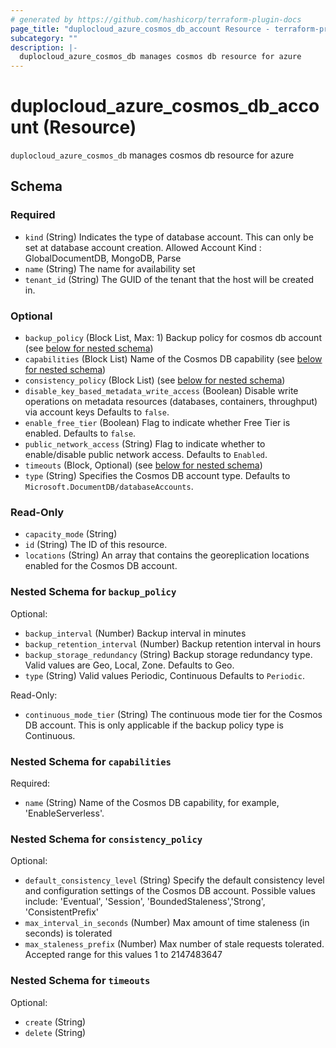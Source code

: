 ```yaml
---
# generated by https://github.com/hashicorp/terraform-plugin-docs
page_title: "duplocloud_azure_cosmos_db_account Resource - terraform-provider-duplocloud"
subcategory: ""
description: |-
  duplocloud_azure_cosmos_db manages cosmos db resource for azure
---
```


# duplocloud_azure_cosmos_db_account (Resource)

`duplocloud_azure_cosmos_db` manages cosmos db resource for azure



<!-- schema generated by tfplugindocs -->
## Schema

### Required

- `kind` (String) Indicates the type of database account. This can only be set at database account creation. 
 Allowed Account Kind : GlobalDocumentDB, MongoDB, Parse
- `name` (String) The name for availability set
- `tenant_id` (String) The GUID of the tenant that the host will be created in.

### Optional

- `backup_policy` (Block List, Max: 1) Backup policy for cosmos db account (see [below for nested schema](#nestedblock--backup_policy))
- `capabilities` (Block List) Name of the Cosmos DB capability (see [below for nested schema](#nestedblock--capabilities))
- `consistency_policy` (Block List) (see [below for nested schema](#nestedblock--consistency_policy))
- `disable_key_based_metadata_write_access` (Boolean) Disable write operations on metadata resources (databases, containers, throughput) via account keys Defaults to `false`.
- `enable_free_tier` (Boolean) Flag to indicate whether Free Tier is enabled. Defaults to `false`.
- `public_network_access` (String) Flag to indicate whether to enable/disable public network access. Defaults to `Enabled`.
- `timeouts` (Block, Optional) (see [below for nested schema](#nestedblock--timeouts))
- `type` (String) Specifies the  Cosmos DB account type. Defaults to `Microsoft.DocumentDB/databaseAccounts`.

### Read-Only

- `capacity_mode` (String)
- `id` (String) The ID of this resource.
- `locations` (String) An array that contains the georeplication locations enabled for the Cosmos DB account.

<a id="nestedblock--backup_policy"></a>
### Nested Schema for `backup_policy`

Optional:

- `backup_interval` (Number) Backup interval in minutes
- `backup_retention_interval` (Number) Backup retention interval in hours
- `backup_storage_redundancy` (String) Backup storage redundancy type. Valid values are Geo, Local, Zone. Defaults to Geo.
- `type` (String) Valid values Periodic, Continuous Defaults to `Periodic`.

Read-Only:

- `continuous_mode_tier` (String) The continuous mode tier for the Cosmos DB account. This is only applicable if the backup policy type is Continuous.


<a id="nestedblock--capabilities"></a>
### Nested Schema for `capabilities`

Required:

- `name` (String) Name of the Cosmos DB capability, for example, 'EnableServerless'.


<a id="nestedblock--consistency_policy"></a>
### Nested Schema for `consistency_policy`

Optional:

- `default_consistency_level` (String) Specify the default consistency level and configuration settings of the Cosmos DB account. Possible values include: 'Eventual', 'Session', 'BoundedStaleness','Strong', 'ConsistentPrefix'
- `max_interval_in_seconds` (Number) Max amount of time staleness (in seconds) is tolerated
- `max_staleness_prefix` (Number) Max number of stale requests tolerated. Accepted range for this values 1 to 2147483647


<a id="nestedblock--timeouts"></a>
### Nested Schema for `timeouts`

Optional:

- `create` (String)
- `delete` (String)
